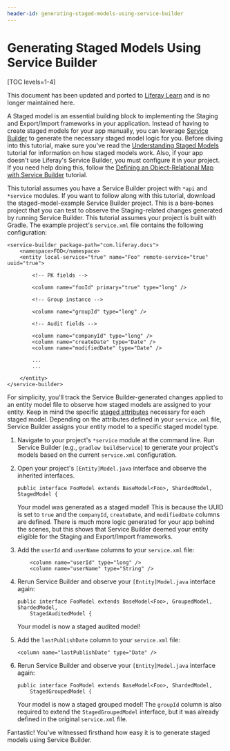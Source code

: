 ```yaml
---
header-id: generating-staged-models-using-service-builder
---
```


# Generating Staged Models Using Service Builder

[TOC levels=1-4]

<aside class="alert alert-info">
    <span class="wysiwyg-color-blue120">This document has been updated and ported to <a href="https://learn.liferay.com/web/guest/w/dxp/building-applications/data-frameworks/service-builder/service-builder-basics/generating-model-persistence-and-service-code">Liferay Learn</a> and is no longer maintained here.</span>
</aside>

A Staged model is an essential building block to implementing the Staging and
Export/Import frameworks in your application. Instead of having to create staged
models for your app manually, you can leverage
[Service Builder](/docs/7-1/tutorials/-/knowledge_base/t/service-builder) to
generate the necessary staged model logic for you. Before diving into this
tutorial, make sure you've read the
[Understanding Staged Models](/docs/7-1/tutorials/-/knowledge_base/t/understanding-staged-models)
tutorial for information on how staged models work. Also, if your app doesn't
use Liferay's Service Builder, you must configure it in your project. If you
need help doing this, follow the
[Defining an Object-Relational Map with Service Builder](/docs/7-1/tutorials/-/knowledge_base/t/defining-an-object-relational-map-with-service-builder)
tutorial.

This tutorial assumes you have a Service Builder project with `*api` and
`*service` modules. If you want to follow along with this tutorial, download the
staged-model-example
Service Builder project. This is a bare-bones project that you can test to
observe the Staging-related changes generated by running Service Builder. This
tutorial assumes your project is built with Gradle. The example project's
`service.xml` file contains the following configuration:

    <service-builder package-path="com.liferay.docs">
        <namespace>FOO</namespace>
        <entity local-service="true" name="Foo" remote-service="true" uuid="true">

            <!-- PK fields -->

            <column name="fooId" primary="true" type="long" />

            <!-- Group instance -->

            <column name="groupId" type="long" />

            <!-- Audit fields -->

            <column name="companyId" type="long" />
            <column name="createDate" type="Date" />
            <column name="modifiedDate" type="Date" />

            ...
            ...

        </entity>
    </service-builder>

For simplicity, you'll track the Service Builder-generated changes applied to an
entity model file to observe how staged models are assigned to your entity. Keep
in mind the specific
[staged attributes](/docs/7-1/tutorials/-/knowledge_base/t/understanding-staged-models#important-attributes-in-staging)
necessary for each staged model. Depending on the attributes defined in your
`service.xml` file, Service Builder assigns your entity model to a specific
staged model type.

1.  Navigate to your project's `*service` module at the command line. Run
    Service Builder (e.g., `gradlew buildService`) to generate your project's
    models based on the current `service.xml` configuration.

2.  Open your project's `[Entity]Model.java` interface and observe the inherited
    interfaces.

        public interface FooModel extends BaseModel<Foo>, ShardedModel, StagedModel {

    Your model was generated as a staged model! This is because the UUID is set
    to `true` and the `companyId`, `createDate`, and `modifiedDate` columns are
    defined. There is much more logic generated for your app behind the scenes,
    but this shows that Service Builder deemed your entity eligible for the
    Staging and Export/Import frameworks.

3.  Add the `userId` and `userName` columns to your `service.xml` file:

		    <column name="userId" type="long" />
		    <column name="userName" type="String" />

4.  Rerun Service Builder and observe your `[Entity]Model.java` interface again:

        public interface FooModel extends BaseModel<Foo>, GroupedModel, ShardedModel,
            StagedAuditedModel {

    Your model is now a staged audited model!

5.  Add the `lastPublishDate` column to your `service.xml` file:

        <column name="lastPublishDate" type="Date" />

6.  Rerun Service Builder and observe your `[Entity]Model.java` interface again:

        public interface FooModel extends BaseModel<Foo>, ShardedModel,
            StagedGroupedModel {

    Your model is now a staged grouped model! The `groupId` column is also
    required to extend the `StagedGroupedModel` interface, but it was already
    defined in the original `service.xml` file.

Fantastic! You've witnessed firsthand how easy it is to generate staged models
using Service Builder.